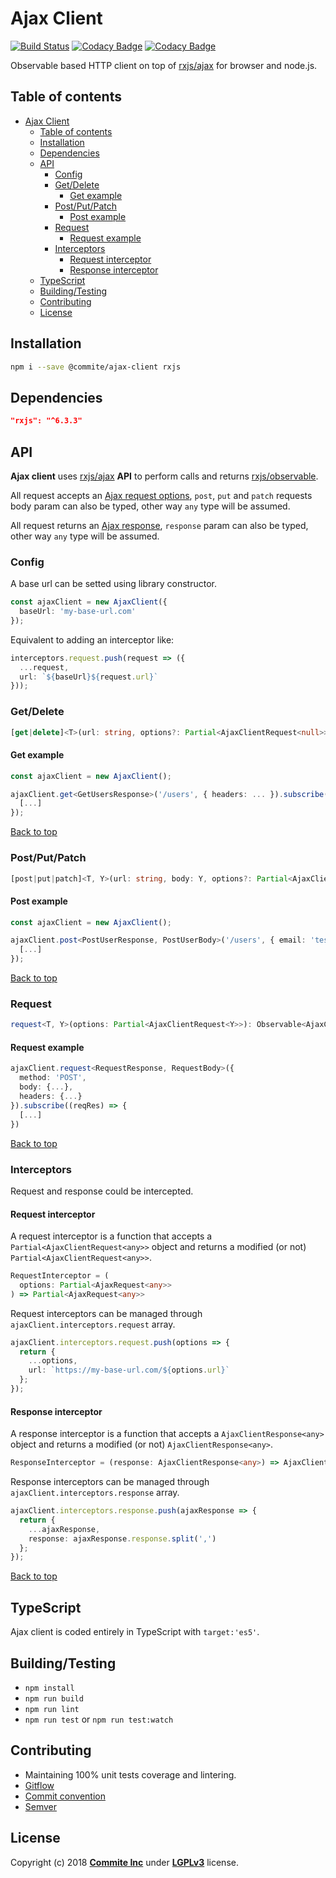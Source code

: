 # Ajax Client

[![Build Status](https://travis-ci.org/commite/ajax-client.svg?branch=master)](https://travis-ci.org/z1digitalstudio/ajax-client)
[![Codacy Badge](https://api.codacy.com/project/badge/Coverage/c67608117ff44fbebb35765556260c3e)](https://www.codacy.com/app/karlos1337/ajax-client?utm_source=github.com&utm_medium=referral&utm_content=commite/ajax-client&utm_campaign=Badge_Coverage)
[![Codacy Badge](https://api.codacy.com/project/badge/Grade/c67608117ff44fbebb35765556260c3e)](https://www.codacy.com/app/karlos1337/ajax-client?utm_source=github.com&utm_medium=referral&utm_content=commite/ajax-client&utm_campaign=Badge_Grade)

Observable based HTTP client on top of [rxjs/ajax](https://rxjs-dev.firebaseapp.com/api/ajax/ajax) for browser and node.js.

## Table of contents

- [Ajax Client](#ajax-client)
  - [Table of contents](#table-of-contents)
  - [Installation](#installation)
  - [Dependencies](#dependencies)
  - [API](#api)
    - [Config](#config)
    - [Get/Delete](#getdelete)
      - [Get example](#get-example)
    - [Post/Put/Patch](#postputpatch)
      - [Post example](#post-example)
    - [Request](#request)
      - [Request example](#request-example)
    - [Interceptors](#interceptors)
      - [Request interceptor](#request-interceptor)
      - [Response interceptor](#response-interceptor)
  - [TypeScript](#typescript)
  - [Building/Testing](#buildingtesting)
  - [Contributing](#contributing)
  - [License](#license)

## Installation

```bash
npm i --save @commite/ajax-client rxjs
```

## Dependencies

```json
"rxjs": "^6.3.3"
```

## API

**Ajax client** uses [rxjs/ajax](https://rxjs-dev.firebaseapp.com/api/ajax/ajax) **API** to perform calls and returns [rxjs/observable](https://rxjs-dev.firebaseapp.com/guide/observable).

All request accepts an [Ajax request options](https://rxjs-dev.firebaseapp.com/api/ajax/AjaxRequest), `post`, `put` and `patch` requests body param can also be typed, other way `any` type will be assumed.

All request returns an [Ajax response](https://rxjs-dev.firebaseapp.com/api/ajax/AjaxResponse), `response` param can also be typed, other way `any` type will be assumed.

### Config

A base url can be setted using library constructor.

```ts
const ajaxClient = new AjaxClient({
  baseUrl: 'my-base-url.com'
});
```

Equivalent to adding an interceptor like:

```ts
interceptors.request.push(request => ({
  ...request,
  url: `${baseUrl}${request.url}`
}));
```

### Get/Delete

```ts
[get|delete]<T>(url: string, options?: Partial<AjaxClientRequest<null>>): Observable<AjaxClientResponse<T>>
```

#### Get example

```ts
const ajaxClient = new AjaxClient();

ajaxClient.get<GetUsersResponse>('/users', { headers: ... }).subscribe((userRes) => {
  [...]
});
```

[Back to top](#table-of-contents)

### Post/Put/Patch

```ts
[post|put|patch]<T, Y>(url: string, body: Y, options?: Partial<AjaxClientRequest<Y>): Observable<AjaxClientResponse<T>>
```

#### Post example

```ts
const ajaxClient = new AjaxClient();

ajaxClient.post<PostUserResponse, PostUserBody>('/users', { email: 'test@test.com'}, { headers: ... }).subscribe((userRes) => {
  [...]
});

```

[Back to top](#table-of-contents)

### Request

```ts
request<T, Y>(options: Partial<AjaxClientRequest<Y>>): Observable<AjaxClientResponse<T>>
```

#### Request example

```ts
ajaxClient.request<RequestResponse, RequestBody>({
  method: 'POST',
  body: {...},
  headers: {...}
}).subscribe((reqRes) => {
  [...]
})
```

[Back to top](#table-of-contents)

### Interceptors

Request and response could be intercepted.

#### Request interceptor

A request interceptor is a function that accepts a `Partial<AjaxClientRequest<any>>` object and returns a modified (or not) `Partial<AjaxClientRequest<any>>`.

```ts
RequestInterceptor = (
  options: Partial<AjaxRequest<any>>
) => Partial<AjaxRequest<any>>
```

Request interceptors can be managed through `ajaxClient.interceptors.request` array.

```ts
ajaxClient.interceptors.request.push(options => {
  return {
    ...options,
    url: `https://my-base-url.com/${options.url}`
  };
});
```

#### Response interceptor

A response interceptor is a function that accepts a `AjaxClientResponse<any>` object and returns a modified (or not) `AjaxClientResponse<any>`.

```ts
ResponseInterceptor = (response: AjaxClientResponse<any>) => AjaxClientResponse<any>;
```

Response interceptors can be managed through `ajaxClient.interceptors.response` array.

```ts
ajaxClient.interceptors.response.push(ajaxResponse => {
  return {
    ...ajaxResponse,
    response: ajaxResponse.response.split(',')
  };
});
```

[Back to top](#table-of-contents)

## TypeScript

Ajax client is coded entirely in TypeScript with `target:'es5'`.

## Building/Testing

- `npm install`
- `npm run build`
- `npm run lint`
- `npm run test` or `npm run test:watch`

## Contributing

- Maintaining 100% unit tests coverage and lintering.
- [Gitflow](https://es.atlassian.com/git/tutorials/comparing-workflows/gitflow-workflow)
- [Commit convention](https://karma-runner.github.io/3.0/dev/git-commit-msg.html)
- [Semver](https://semver.org/spec/v2.0.0.html)

## License

Copyright (c) 2018 **[Commite Inc](https://commite.co/)** under **[LGPLv3](https://choosealicense.com/licenses/lgpl-3.0/)** license.
